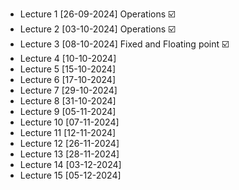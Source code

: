 - Lecture 1 [26-09-2024] Operations ☑️
- Lecture 2 [03-10-2024] Operations ☑️
- Lecture 3 [08-10-2024] Fixed and Floating point ☑️
- Lecture 4 [10-10-2024]
- Lecture 5 [15-10-2024]
- Lecture 6 [17-10-2024]
- Lecture 7 [29-10-2024]
- Lecture 8 [31-10-2024]
- Lecture 9 [05-11-2024]
- Lecture 10 [07-11-2024]
- Lecture 11 [12-11-2024]
- Lecture 12 [26-11-2024]
- Lecture 13 [28-11-2024]
- Lecture 14 [03-12-2024]
- Lecture 15 [05-12-2024]

